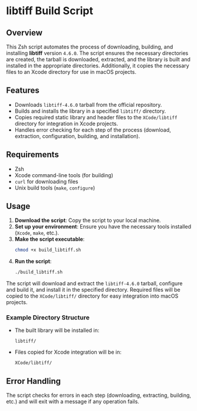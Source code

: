 
# libtiff Build Script

## Overview
This Zsh script automates the process of downloading, building, and installing **libtiff** version `4.6.0`. The script ensures the necessary directories are created, the tarball is downloaded, extracted, and the library is built and installed in the appropriate directories. Additionally, it copies the necessary files to an Xcode directory for use in macOS projects.

## Features
- Downloads `libtiff-4.6.0` tarball from the official repository.
- Builds and installs the library in a specified `libtiff/` directory.
- Copies required static library and header files to the `XCode/libtiff` directory for integration in Xcode projects.
- Handles error checking for each step of the process (download, extraction, configuration, building, and installation).

## Requirements
- Zsh
- Xcode command-line tools (for building)
- `curl` for downloading files
- Unix build tools (`make`, `configure`)

## Usage
1. **Download the script**: Copy the script to your local machine.
2. **Set up your environment**: Ensure you have the necessary tools installed (`Xcode`, `make`, etc.).
3. **Make the script executable**:
   ```bash
   chmod +x build_libtiff.sh
   ```
4. **Run the script**:
   ```bash
   ./build_libtiff.sh
   ```

The script will download and extract the `libtiff-4.6.0` tarball, configure and build it, and install it in the specified directory. Required files will be copied to the `XCode/libtiff/` directory for easy integration into macOS projects.

### Example Directory Structure
- The built library will be installed in:  
  ```
  libtiff/
  ```
- Files copied for Xcode integration will be in:
  ```
  XCode/libtiff/
  ```

## Error Handling
The script checks for errors in each step (downloading, extracting, building, etc.) and will exit with a message if any operation fails.
